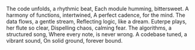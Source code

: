 The code unfolds, a rhythmic beat,
Each module humming, bittersweet.
A harmony of functions, intertwined,
A perfect cadence, for the mind.
The data flows, a gentle stream,
Reflecting logic, like a dream.
Euterpe plays, her flute so clear,
Dispelling chaos, calming fear.
The algorithms, a structured song,
Where every note, is never wrong.
A codebase tuned, a vibrant sound,
On solid ground, forever bound.
